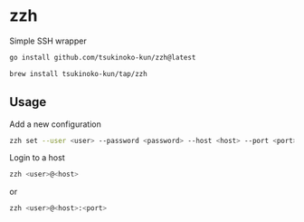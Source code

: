 # zzh

Simple SSH wrapper

```sh
go install github.com/tsukinoko-kun/zzh@latest
```

```sh
brew install tsukinoko-kun/tap/zzh
```

## Usage

Add a new configuration

```sh
zzh set --user <user> --password <password> --host <host> --port <port>
```

Login to a host

```sh
zzh <user>@<host>
```

or

```sh
zzh <user>@<host>:<port>
```
